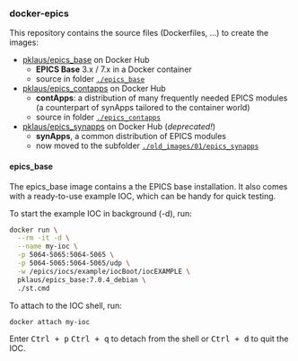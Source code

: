 
### docker-epics

This repository contains the source files (Dockerfiles, ...) to create the images:

* [pklaus/epics\_base][] on Docker Hub
    * **EPICS Base** 3.x / 7.x in a Docker container
    * source in folder [`./epics_base`](./epics_base)
* [pklaus/epics\_contapps][] on Docker Hub
    * **contApps**: a distribution of many frequently needed EPICS modules
      (a counterpart of synApps tailored to the container world)
    * source in folder [`./epics_contapps`](./epics_contapps)
* [pklaus/epics\_synapps][] on Docker Hub (*deprecated!*)
    * **synApps**, a common distribution of EPICS modules
    * now moved to the subfolder [`./old_images/01/epics_synapps`](./old_images/01/epics_synapps)

#### epics\_base

The epics\_base image contains a the EPICS base installation.
It also comes with a ready-to-use example IOC, which can be handy for
quick testing.

To start the example IOC in background (-d), run:

```bash
docker run \
  --rm -it -d \
  --name my-ioc \
  -p 5064-5065:5064-5065 \
  -p 5064-5065:5064-5065/udp \
  -w /epics/iocs/example/iocBoot/iocEXAMPLE \
  pklaus/epics_base:7.0.4_debian \
  ./st.cmd
```

To attach to the IOC shell, run:

    docker attach my-ioc

Enter <kbd>Ctrl + p</kbd> <kbd>Ctrl + q</kbd> to detach from the shell or <kbd>Ctrl + d</kbd> to quit the IOC.

[pklaus/epics\_base]: https://hub.docker.com/r/pklaus/epics_base/
[pklaus/epics\_contapps]: https://hub.docker.com/r/pklaus/epics_contapps/
[pklaus/epics\_synapps]: https://hub.docker.com/r/pklaus/epics_synapps/

